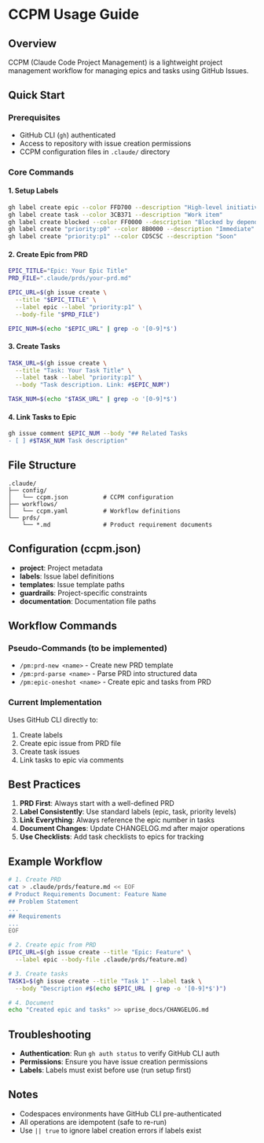 # CCPM Usage Guide

## Overview
CCPM (Claude Code Project Management) is a lightweight project management workflow for managing epics and tasks using GitHub Issues.

## Quick Start

### Prerequisites
- GitHub CLI (`gh`) authenticated
- Access to repository with issue creation permissions
- CCPM configuration files in `.claude/` directory

### Core Commands

#### 1. Setup Labels
```bash
gh label create epic --color FFD700 --description "High-level initiative"
gh label create task --color 3CB371 --description "Work item"
gh label create blocked --color FF0000 --description "Blocked by dependency"
gh label create "priority:p0" --color 8B0000 --description "Immediate"
gh label create "priority:p1" --color CD5C5C --description "Soon"
```

#### 2. Create Epic from PRD
```bash
EPIC_TITLE="Epic: Your Epic Title"
PRD_FILE=".claude/prds/your-prd.md"

EPIC_URL=$(gh issue create \
  --title "$EPIC_TITLE" \
  --label epic --label "priority:p1" \
  --body-file "$PRD_FILE")

EPIC_NUM=$(echo "$EPIC_URL" | grep -o '[0-9]*$')
```

#### 3. Create Tasks
```bash
TASK_URL=$(gh issue create \
  --title "Task: Your Task Title" \
  --label task --label "priority:p1" \
  --body "Task description. Link: #$EPIC_NUM")

TASK_NUM=$(echo "$TASK_URL" | grep -o '[0-9]*$')
```

#### 4. Link Tasks to Epic
```bash
gh issue comment $EPIC_NUM --body "## Related Tasks
- [ ] #$TASK_NUM Task description"
```

## File Structure

```
.claude/
├── config/
│   └── ccpm.json          # CCPM configuration
├── workflows/
│   └── ccpm.yaml          # Workflow definitions
└── prds/
    └── *.md               # Product requirement documents
```

## Configuration (ccpm.json)

- **project**: Project metadata
- **labels**: Issue label definitions
- **templates**: Issue template paths
- **guardrails**: Project-specific constraints
- **documentation**: Documentation file paths

## Workflow Commands

### Pseudo-Commands (to be implemented)
- `/pm:prd-new <name>` - Create new PRD template
- `/pm:prd-parse <name>` - Parse PRD into structured data
- `/pm:epic-oneshot <name>` - Create epic and tasks from PRD

### Current Implementation
Uses GitHub CLI directly to:
1. Create labels
2. Create epic issue from PRD file
3. Create task issues
4. Link tasks to epic via comments

## Best Practices

1. **PRD First**: Always start with a well-defined PRD
2. **Label Consistently**: Use standard labels (epic, task, priority levels)
3. **Link Everything**: Always reference the epic number in tasks
4. **Document Changes**: Update CHANGELOG.md after major operations
5. **Use Checklists**: Add task checklists to epics for tracking

## Example Workflow

```bash
# 1. Create PRD
cat > .claude/prds/feature.md << EOF
# Product Requirements Document: Feature Name
## Problem Statement
...
## Requirements
...
EOF

# 2. Create epic from PRD
EPIC_URL=$(gh issue create --title "Epic: Feature" \
  --label epic --body-file .claude/prds/feature.md)

# 3. Create tasks
TASK1=$(gh issue create --title "Task 1" --label task \
  --body "Description #$(echo $EPIC_URL | grep -o '[0-9]*$')")

# 4. Document
echo "Created epic and tasks" >> uprise_docs/CHANGELOG.md
```

## Troubleshooting

- **Authentication**: Run `gh auth status` to verify GitHub CLI auth
- **Permissions**: Ensure you have issue creation permissions
- **Labels**: Labels must exist before use (run setup first)

## Notes

- Codespaces environments have GitHub CLI pre-authenticated
- All operations are idempotent (safe to re-run)
- Use `|| true` to ignore label creation errors if labels exist